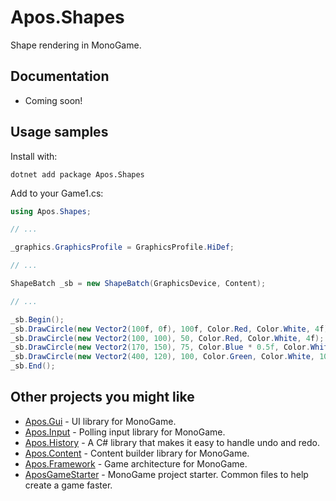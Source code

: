 # Apos.Shapes
Shape rendering in MonoGame.

## Documentation

* Coming soon!

## Usage samples

Install with:

```
dotnet add package Apos.Shapes
```

Add to your Game1.cs:

```csharp
using Apos.Shapes;

// ...

_graphics.GraphicsProfile = GraphicsProfile.HiDef;

// ...

ShapeBatch _sb = new ShapeBatch(GraphicsDevice, Content);

// ...

_sb.Begin();
_sb.DrawCircle(new Vector2(100f, 0f), 100f, Color.Red, Color.White, 4f);
_sb.DrawCircle(new Vector2(100, 100), 50, Color.Red, Color.White, 4f);
_sb.DrawCircle(new Vector2(170, 150), 75, Color.Blue * 0.5f, Color.White, 2f);
_sb.DrawCircle(new Vector2(400, 120), 100, Color.Green, Color.White, 10f);
_sb.End();
```

## Other projects you might like

* [Apos.Gui](https://github.com/Apostolique/Apos.Gui) - UI library for MonoGame.
* [Apos.Input](https://github.com/Apostolique/Apos.Input) - Polling input library for MonoGame.
* [Apos.History](https://github.com/Apostolique/Apos.History) - A C# library that makes it easy to handle undo and redo.
* [Apos.Content](https://github.com/Apostolique/Apos.Content) - Content builder library for MonoGame.
* [Apos.Framework](https://github.com/Apostolique/Apos.Framework) - Game architecture for MonoGame.
* [AposGameStarter](https://github.com/Apostolique/AposGameStarter) - MonoGame project starter. Common files to help create a game faster.
